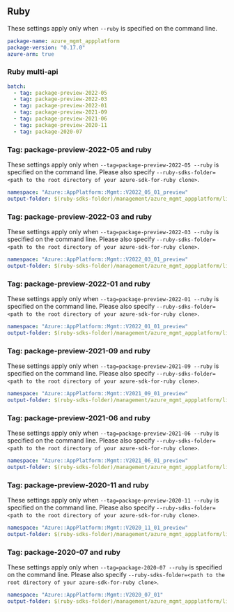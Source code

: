 ## Ruby

These settings apply only when `--ruby` is specified on the command line.

``` yaml
package-name: azure_mgmt_appplatform
package-version: "0.17.0"
azure-arm: true
```

### Ruby multi-api

``` yaml $(ruby) && $(multiapi)
batch:
  - tag: package-preview-2022-05
  - tag: package-preview-2022-03
  - tag: package-preview-2022-01
  - tag: package-preview-2021-09
  - tag: package-preview-2021-06
  - tag: package-preview-2020-11
  - tag: package-2020-07
```

### Tag: package-preview-2022-05 and ruby

These settings apply only when `--tag=package-preview-2022-05 --ruby` is specified on the command line.
Please also specify `--ruby-sdks-folder=<path to the root directory of your azure-sdk-for-ruby clone>`.

``` yaml $(tag) == 'package-preview-2022-05' && $(ruby)
namespace: "Azure::AppPlatform::Mgmt::V2022_05_01_preview"
output-folder: $(ruby-sdks-folder)/management/azure_mgmt_appplatform/lib
```

### Tag: package-preview-2022-03 and ruby

These settings apply only when `--tag=package-preview-2022-03 --ruby` is specified on the command line.
Please also specify `--ruby-sdks-folder=<path to the root directory of your azure-sdk-for-ruby clone>`.

``` yaml $(tag) == 'package-preview-2022-03' && $(ruby)
namespace: "Azure::AppPlatform::Mgmt::V2022_03_01_preview"
output-folder: $(ruby-sdks-folder)/management/azure_mgmt_appplatform/lib
```

### Tag: package-preview-2022-01 and ruby

These settings apply only when `--tag=package-preview-2022-01 --ruby` is specified on the command line.
Please also specify `--ruby-sdks-folder=<path to the root directory of your azure-sdk-for-ruby clone>`.

``` yaml $(tag) == 'package-preview-2022-01' && $(ruby)
namespace: "Azure::AppPlatform::Mgmt::V2022_01_01_preview"
output-folder: $(ruby-sdks-folder)/management/azure_mgmt_appplatform/lib
```

### Tag: package-preview-2021-09 and ruby

These settings apply only when `--tag=package-preview-2021-09 --ruby` is specified on the command line.
Please also specify `--ruby-sdks-folder=<path to the root directory of your azure-sdk-for-ruby clone>`.

``` yaml $(tag) == 'package-preview-2021-09' && $(ruby)
namespace: "Azure::AppPlatform::Mgmt::V2021_09_01_preview"
output-folder: $(ruby-sdks-folder)/management/azure_mgmt_appplatform/lib
```

### Tag: package-preview-2021-06 and ruby

These settings apply only when `--tag=package-preview-2021-06 --ruby` is specified on the command line.
Please also specify `--ruby-sdks-folder=<path to the root directory of your azure-sdk-for-ruby clone>`.

``` yaml $(tag) == 'package-preview-2021-06' && $(ruby)
namespace: "Azure::AppPlatform::Mgmt::V2021_06_01_preview"
output-folder: $(ruby-sdks-folder)/management/azure_mgmt_appplatform/lib
```

### Tag: package-preview-2020-11 and ruby

These settings apply only when `--tag=package-preview-2020-11 --ruby` is specified on the command line.
Please also specify `--ruby-sdks-folder=<path to the root directory of your azure-sdk-for-ruby clone>`.

``` yaml $(tag) == 'package-preview-2020-11' && $(ruby)
namespace: "Azure::AppPlatform::Mgmt::V2020_11_01_preview"
output-folder: $(ruby-sdks-folder)/management/azure_mgmt_appplatform/lib
```

### Tag: package-2020-07 and ruby

These settings apply only when `--tag=package-2020-07 --ruby` is specified on the command line.
Please also specify `--ruby-sdks-folder=<path to the root directory of your azure-sdk-for-ruby clone>`.

``` yaml $(tag) == 'package-2020-07' && $(ruby)
namespace: "Azure::AppPlatform::Mgmt::V2020_07_01"
output-folder: $(ruby-sdks-folder)/management/azure_mgmt_appplatform/lib
```
